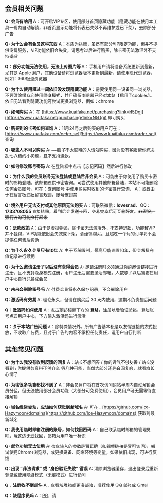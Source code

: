 ## 会员相关问题

**Q: 会员有啥用**
A：可开启VIP专区，使用部分首页隐藏功能（隐藏功能在使用本工具一周内自动解锁，非首页显示功能将代表已失效不再维护或已下架），去除部分广告

**Q: 为什么会有会员这种东西**
A：本质为捐赠，虽然有部分VIP限定功能，但并不提供专属服务，VIP功能依旧会失效，请思考过后进行购买，除卡密无法激活外不支持退货

**Q：部分功能无法使用，无法上传图片等**
A：手机用户请将设备系统更新到最新，尤其是 Apple 用户，其他设备请将浏览器版本更新到最新，请使用现代浏览器，例如：360极速浏览器

**Q: 为什么使用超过一周依旧没发现隐藏功能**
A：需要使用同一设备同一浏览器，不要清除缓存和使用隐身模式，并且确保浏览器已经对本站【启用了cookies】。依旧无法看到隐藏功能可尝试更换浏览器，例如：chrome

**Q: 如何购买**
A：在 [https://www.kuaifaka.net/purchasing?link=N5Dgj](https://www.kuaifaka.net/purchasing?link=N5Dgj) 即可购买

**Q: 购买到的卡密如何查询**
A：11月24号之后购买的用户可在：[https://www.kuaifaka.com/order_sel](https://www.kuaifaka.com/order_sel) 查询

**Q: 哪些人不可以购买**
A: ~~脑子不太聪明的人请勿购买，因为没有客服帮你解决乱七八糟的小问题，且不支持退款。

**Q: 如何修改账号密码**
A: 在登陆框中点击【忘记密码】然后进行修改

**Q：为什么我的会员账号无法登陆或登陆后非会员**
A：可能由于你使用了购买卡密时的邮箱登陆，该邮箱仅供卡密查询。可尝试使用其他邮箱登陆，本站不可能删除任何会员账号，可在：[查询账号](/user/query_card) 中使用购买时收到的卡密进行查询。
A：或者由于在留言板违反留言规则，账号被封禁

**Q: 境外用户无法支付或其他原因无法购买**
A：可联系微信：**lovesnad**、QQ：**1733708055** 直接转账，看到后会发送卡密，交易完毕后可互删好友。~~非客服，强行咨询可能会打起来~~

**Q：退款政策**
A：由于是虚拟物品，除卡密无法激活外，不支持退款，功能和VIP并不挂钩，VIP功能依旧会失效或下架，请谨慎购买。且超过一个月的订单将不会提供任何售后帮助

**Q: 为什么永久会员只有10年**
A: 由于系统限制，最高只能设置10年，但会根据充值记录进行续期

**Q: 为什么邀请注册了以后没有获得会员**
A: 邀请注册时必须通过你的邀请链接进行注册，且不支持隐身模式注册，用户注册后需要激活邮箱。人数够了以后需要在用户中心自行兑换成会员

**Q: 未来会删除账号吗**
A: 付费会员将永久保存纪录，不会删除用户

**Q: 激活码有效期**
A: 理论永久，但请在购买后 30 天内使用，逾期不负责售后问题

**Q：激活码如何使用**
A：点击顶部标题下方的 **登陆**，注册以后验证邮箱，登陆账号点击用户中心，下方输入激活码进行激活

**Q：关于本站广告问题**
A：除特殊情况外，所有广告基本都是以友情链接的方式投放，不收取广告费，且对于广告的内容不承担任何责任，请用户自行判断

## 其他常见问题

**Q: 为什么我没有收到反馈的回复**
A：站长不想回答 / 你的语气不够友善 / 站长没看到 / 你提供的资料不够齐全 等几种可能，当然大部分还是会回复的，就看站长心情了

**Q: 为啥很多功能都找不到了**
A：非会员用户将在首次访问网站半周内自动解锁会员分区，但无法使用部分会员功能（大部分可免费使用），会员用户可无需等待直接解锁

**Q: 域名经常变动，应该如何获取到新域名**
A: 可在：[https://github.com/Ice-Hazymoon/domains](https://github.com/Ice-Hazymoon/domains) 获取到最新域名

**Q: 我使用临时邮箱注册的账号，如何找回密码**
A：自己联系临时邮箱的管理员吧，我这边无法找回，邮箱为用户唯一标识

**Q: 部分功能无法使用**
A: 检查输入的参数是否正确（如视频链接是否可访问），尝试使用Chrome浏览器，或更换设备、网络环境等变量，如果依旧出现，可进行反馈

**Q: 出现 “非法请求” 或 “身份验证失败” 错误**
A: 清除浏览器缓存，退出登录后重新登录或使用隐身模式（无痕模式）进行访问

**Q：注册收不到邮件**
A：查看垃圾箱或更换邮箱，推荐使用 QQ 邮箱或 Gmail

**Q：缺程序员吗**
A：[PR](https://github.com/Ice-Hazymoon/MikuTools)，请
